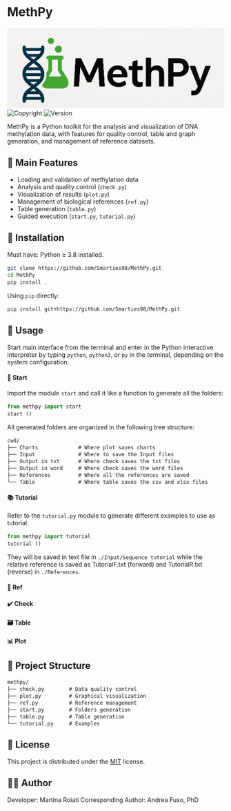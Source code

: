 # MethPy

![logo](Logo.png)
![Copyright](https://img.shields.io/badge/copyright-2025-blue?style=for-the-badge)
![Version](https://img.shields.io/badge/V_1.0-yellow)

MethPy is a Python toolkit for the analysis and visualization of DNA methylation data, with features for quality control, table and graph generation, and management of reference datasets.

## :test_tube: Main Features

- Loading and validation of methylation data
- Analysis and quality control (`check.py`)
- Visualization of results (`plot.py`)
- Management of biological references (`ref.py`)
- Table generation (`table.py`)
- Guided execution (`start.py`, `tutorial.py`)

## :rocket: Installation

Must have: Python ≥ 3.8 installed.

```bash
git clone https://github.com/Smarties98/MethPy.git
cd MethPy
pip install .
```

Using  `pip` directly:

```bash
pip install git+https://github.com/Smarties98/MethPy.git
```

## :compass: Usage

Start main interface from the terminal and enter in the Python interactive interpreter by typing `python`, `python3`, or `py` in the terminal, depending on the system configuration.

#### :open_file_folder: Start
Import the module `start` and call it like a function to generate all the folders:
```python
from methpy import start
start ()
```
All generated folders are organized in the following tree structure: 
```
cwd/
├── Charts             # Where plot saves charts
├── Input              # Where to save the Input files
├── Output in txt      # Where check saves the txt files
├── Output in word     # Where check saves the word files
├── References         # Where all the references are saved
└── Table              # Where table saves the csv and xlsx files
```

#### :books: Tutorial 

Refer to the `tutorial.py` module to generate different examples to use as tutorial.
```python
from methpy import tutorial
tutorial ()
```
They will be saved in text file in `./Input/Sequence tutorial` while the relative reference is saved as TutorialF.txt (forward) and TutorialR.txt (reverse) in `./References`.

#### :bookmark: Ref

#### :heavy_check_mark: Check

#### :card_file_box: Table

#### :bar_chart: Plot


## :file_folder: Project Structure

```
methpy/
├── check.py        # Data quality control
├── plot.py         # Graphical visualization
├── ref.py          # Reference management
├── start.py        # Folders generation
├── table.py        # Table generation
└── tutorial.py     # Examples
```

## :page_facing_up: License

This project is distributed under the [MIT](./LICENSE) license.

## :technologist: Author

Developer: Martina Roiati
Corresponding Author: Andrea Fuso, PhD
